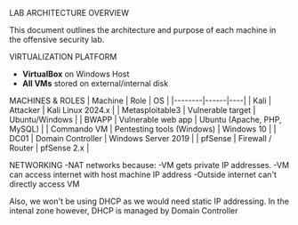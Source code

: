 LAB ARCHITECTURE OVERVIEW

This document outlines the architecture and purpose of each machine in the offensive security lab.


VIRTUALIZATION PLATFORM
- **VirtualBox** on Windows Host
- **All VMs** stored on external/internal disk


MACHINES & ROLES
| Machine | Role | OS |
|--------|------|----|
| Kali | Attacker | Kali Linux 2024.x |
| Metasploitable3 | Vulnerable target | Ubuntu/Windows |
| BWAPP | Vulnerable web app | Ubuntu (Apache, PHP, MySQL) |
| Commando VM | Pentesting tools (Windows) | Windows 10 |
| DC01 | Domain Controller | Windows Server 2019 |
| pfSense | Firewall / Router | pfSense 2.x |

NETWORKING
-NAT networks because:
  -VM gets private IP addresses.
  -VM can access internet with host machine IP address
  -Outside internet can't directly access VM

Also, we won't be using DHCP as we would need static IP addressing. In the intenal zone however, DHCP is managed by Domain Controller
